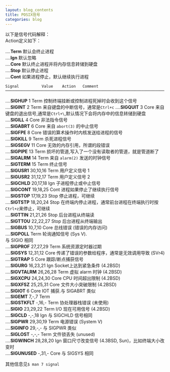 ```yaml
---
layout: blog_contents
title: POSIX信号
categories: blog
---
```


以下是信号代码解释：  
Action定义如下：  

....<b>Term</b>  默认会终止进程   
....<b>Ign</b>   默认忽略   
....<b>Core</b>  默认终止进程并将内存信息转储到硬盘  
....<b>Stop</b>  默认停止进程  
....<b>Cont</b>  如果进程停止，默认继续执行进程  


    Signal          Value    Action   Comment
    ──────────────────────────────────────────────────────────────────────
....<b>SIGHUP</b>         1      Term    控制终端挂断或控制进程死掉时会收到这个信号  
....<b>SIGINT</b>         2      Term    来自键盘的中断信号，通常是`Ctrl+c`
....<b>SIGQUIT</b>        3      Core    来自键盘的退出信号,通常是`Ctrl+\`,默认情况下会将内存中的信息转储到硬盘    
....<b>SIGILL</b>         4      Core    非法指令信号  
....<b>SIGABRT</b>        6      Core    来自 `abort(3)` 的中止信号  
....<b>SIGFPE</b>         8      Core    错误的算术操作时内核发送给进程的信号  
....<b>SIGKILL</b>        9      Term    杀死进程信号  
....<b>SIGSEGV</b>       11      Core    无效的内存引用，所谓的段错误  
....<b>SIGPIPE</b>       13      Term    损坏的管道,写入了一个没有读取者的管道，就是管道断了  
....<b>SIGALRM</b>       14      Term    来自 `alarm(2)` 发送的时钟信号  
....<b>SIGTERM</b>       15      Term    终止信号  
....<b>SIGUSR1</b>    30,10,16   Term    用户定义信号 1  
....<b>SIGUSR2</b>    31,12,17   Term    用户定义信号 2   
....<b>SIGCHLD</b>    20,17,18   Ign     子进程停止或中止信号  
....<b>SIGCONT</b>    19,18,25   Cont    进程如果停止了继续执行信号    
....<b>SIGSTOP</b>    17,19,23   Stop    停止进程，可继续  
....<b>SIGTSTP</b>    18,20,24   Stop    在终端内停止进程，通常前台进程在终端执行时按`Ctrl+z`来停止，可继续  
....<b>SIGTTIN</b>    21,21,26   Stop    后台进程从终端读  
....<b>SIGTTOU</b>    22,22,27   Stop    后台进程从终端输出  
....<b>SIGBUS</b>     10,7,10    Core    总线错误 (错误的内存访问)  
....<b>SIGPOLL</b>               Term    轮询通知信号 (Sys V).  
                                      与 SIGIO 相同  
....<b>SIGPROF</b>    27,27,29   Term    系统资源定时器过期  
....<b>SIGSYS</b>     12,31,12   Core    传递了错误的参数给程序，通常是无效调用导致 (SVr4)  
....<b>SIGTRAP</b>       5       Core    跟踪/断点捕获信号  
....<b>SIGURG</b>     16,23,21   Ign     Socket上达到紧急条件 (4.2BSD)   
....<b>SIGVTALRM</b>  26,26,28   Term    虚拟 alarm 时钟 (4.2BSD)  
....<b>SIGXCPU</b>    24,24,30   Core    CPU 时间超出限制 (4.2BSD)  
....<b>SIGXFSZ</b>    25,25,31   Core    文件大小突破限制 (4.2BSD)  
....<b>SIGIOT</b>         6      Core    IOT 捕获.与 SIGABRT 类似  
....<b>SIGEMT</b>      7,-,7     Term     
....<b>SIGSTKFLT</b>   -,16,-    Term    协处理器栈错误 (未使用)  
....<b>SIGIO</b>      23,29,22   Term    I/O 现在可用信号 (4.2BSD)  
....<b>SIGCLD</b>      -,-,18    Ign     与 SIGCHLD 信号相同  
....<b>SIGPWR</b>     29,30,19   Term    电源错误 (System V)  
....<b>SIGINFO</b>     29,-,-            与 SIGPWR 类似  
....<b>SIGLOST</b>     -,-,-     Term    文件锁丢失 (unused)  
....<b>SIGWINCH</b>   28,28,20   Ign     窗口尺寸改变信号 (4.3BSD, Sun)，比如终端大小改变时  
....<b>SIGUNUSED</b>   -,31,-    Core    与 SIGSYS 相同  


其他信息见`$ man 7 signal`
